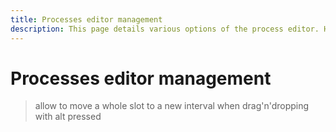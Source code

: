 ```yaml
---
title: Processes editor management
description: This page details various options of the process editor. How to manage slots, full view edition, etc.
---
```


<!-- TODO -->

# Processes editor management

> allow to move a whole slot to a new interval when drag'n'dropping with alt pressed